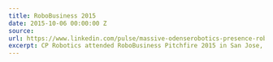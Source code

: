 ```yaml
---
title: RoboBusiness 2015
date: 2015-10-06 00:00:00 Z
source: 
url: https://www.linkedin.com/pulse/massive-odenserobotics-presence-robobusiness-2015-san-joost-nijhoff
excerpt: CP Robotics attended RoboBusiness Pitchfire 2015 in San Jose, California.
---
```


